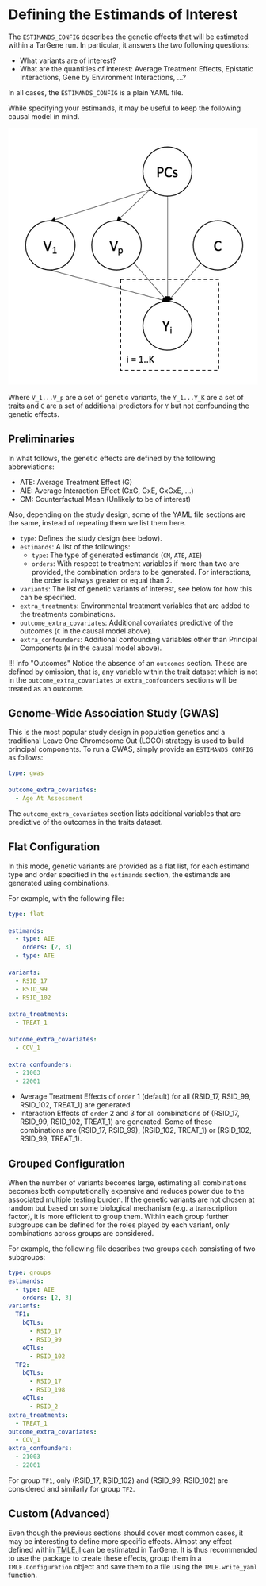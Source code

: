 # Defining the Estimands of Interest

The `ESTIMANDS_CONFIG` describes the genetic effects that will be estimated within a TarGene run. In particular, it answers the two following questions:

- What variants are of interest?
- What are the quantities of interest: Average Treatment Effects, Epistatic Interactions, Gene by Environment Interactions, ...?

In all cases, the `ESTIMANDS_CONFIG` is a plain YAML file.

While specifying your estimands, it may be useful to keep the following causal model in mind.

![Causal Graph](../assets/causal_graph.png)

Where ``V_1...V_p`` are a set of genetic variants, the ``Y_1...Y_K`` are a set of traits and ``C`` are a set of additional predictors for ``Y`` but not confounding the genetic effects.

## Preliminaries

In what follows, the genetic effects are defined by the following abbreviations:

- ATE: Average Treatment Effect (G)
- AIE: Average Interaction Effect (GxG, GxE, GxGxE, ...)
- CM: Counterfactual Mean (Unlikely to be of interest)

Also, depending on the study design, some of the YAML file sections are the same, instead of repeating them we list them here.

- `type`: Defines the study design (see below).
- `estimands`: A list of the followings:
  - `type`: The type of generated estimands (`CM`, `ATE`, `AIE`)
  - `orders`: With respect to treatment variables if more than two are provided, the combination orders to be generated. For interactions, the order is always greater or equal than 2.
- `variants`: The list of genetic variants of interest, see below for how this can be specified.
- `extra_treatments`: Environmental treatment variables that are added to the treatments combinations.
- `outcome_extra_covariates`: Additional covariates predictive of the outcomes (`C` in the causal model above).
- `extra_confounders`: Additional confounding variables other than Principal Components (`W` in the causal model above).

!!! info "Outcomes"
    Notice the absence of an `outcomes` section. These are defined by omission, that is, any variable within the trait dataset which is not in the `outcome_extra_covariates` or `extra_confounders` sections will be treated as an outcome.

## Genome-Wide Association Study (GWAS)

This is the most popular study design in population genetics and a traditional Leave One Chromosome Out (LOCO) strategy is used to build principal components. To run a GWAS, simply provide an `ESTIMANDS_CONFIG` as follows:

```yaml
type: gwas

outcome_extra_covariates:
  - Age At Assessment
```

The `outcome_extra_covariates` section lists additional variables that are predictive of the outcomes in the traits dataset.

## Flat Configuration

In this mode, genetic variants are provided as a flat list, for each estimand type and order specified in the `estimands` section, the estimands are generated using combinations.

For example, with the following file:

```yaml
type: flat

estimands:
  - type: AIE
    orders: [2, 3]
  - type: ATE

variants:
  - RSID_17
  - RSID_99
  - RSID_102

extra_treatments:
  - TREAT_1

outcome_extra_covariates:
  - COV_1

extra_confounders:
  - 21003
  - 22001
```

- Average Treatment Effects of `order` 1 (default) for all (RSID_17, RSID_99, RSID_102, TREAT_1) are generated
- Interaction Effects of `order` 2 and 3 for all combinations of (RSID_17, RSID_99, RSID_102, TREAT_1) are generated. Some of these combinations are (RSID_17, RSID_99), (RSID_102, TREAT_1) or (RSID_102, RSID_99, TREAT_1).

## Grouped Configuration

When the number of variants becomes large, estimating all combinations becomes both computationally expensive and reduces power due to the associated multiple testing burden. If the genetic variants are not chosen at random but based on some biological mechanism (e.g. a transcription factor), it is more efficient to group them. Within each group further subgroups can be defined for the roles played by each variant, only combinations across groups are considered.

For example, the following file describes two groups each consisting of two subgroups:

```yaml
type: groups
estimands:
  - type: AIE
    orders: [2, 3]
variants:
  TF1:
    bQTLs:
      - RSID_17
      - RSID_99
    eQTLs:
      - RSID_102
  TF2:
    bQTLs:
      - RSID_17
      - RSID_198
    eQTLs:
      - RSID_2
extra_treatments:
  - TREAT_1
outcome_extra_covariates:
  - COV_1
extra_confounders:
  - 21003
  - 22001
```

For group `TF1`, only (RSID_17, RSID_102) and (RSID_99, RSID_102) are considered and similarly for group `TF2`.

## Custom (Advanced)

Even though the previous sections should cover most common cases, it may be interesting to define more specific effects. Almost any effect defined within [TMLE.jl](https://targene.github.io/TMLE.jl/stable/) can be estimated in TarGene. It is thus recommended to use the package to create these effects, group them in a `TMLE.Configuration` object and save them to a file using the `TMLE.write_yaml` function.
